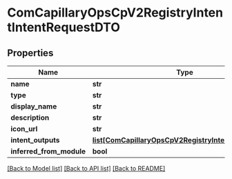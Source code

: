 # ComCapillaryOpsCpV2RegistryIntentIntentRequestDTO

## Properties
Name | Type | Description | Notes
------------ | ------------- | ------------- | -------------
**name** | **str** |  | 
**type** | **str** |  | 
**display_name** | **str** |  | 
**description** | **str** |  | [optional] 
**icon_url** | **str** |  | [optional] 
**intent_outputs** | [**list[ComCapillaryOpsCpV2RegistryIntentIntentOutput]**](ComCapillaryOpsCpV2RegistryIntentIntentOutput.md) |  | [optional] 
**inferred_from_module** | **bool** |  | [optional] 

[[Back to Model list]](../README.md#documentation-for-models) [[Back to API list]](../README.md#documentation-for-api-endpoints) [[Back to README]](../README.md)

